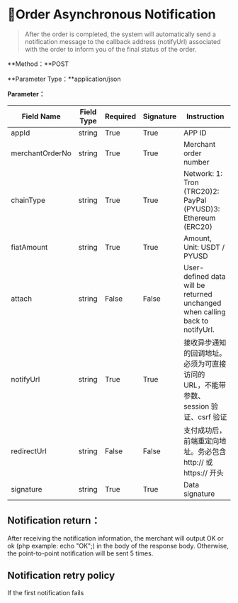 # 🔔Order Asynchronous Notification

> After the order is completed, the system will automatically send a notification message to the callback address (notifyUrl) associated with the order to inform you of the final status of the order.

**Method：**POST

**Parameter Type：**application/json

**Parameter：**

| Field Name | Field Type | Required | Signature | Instruction
| --- | --- | --- | --- | --- |
| appId | string  | True  | True |  APP ID
|  merchantOrderNo |  string | True  | True | Merchant order number
|  chainType | string  |True  | True | Network: 1: Tron (TRC20)2: PayPal (PYUSD)3: Ethereum (ERC20)  
|  fiatAmount| string  |True  | True | Amount, Unit: USDT / PYUSD
|  attach| string   |False  | False | User-defined data will be returned unchanged when calling back to notifyUrl.
|  notifyUrl| string   |True  | True | 接收异步通知的回调地址。必须为可直接访问的 URL，不能带参数、session 验证、csrf 验证
|  redirectUrl| string   |False  | False | 支付成功后，前端重定向地址。务必包含 http:// 或 https:// 开头
|  signature | string  |True  | True | Data signature

## Notification return：

After receiving the notification information, the merchant will output OK or ok (php example: echo "OK";) in the body of the response body. Otherwise, the point-to-point notification will be sent 5 times.

## Notification retry policy

If the first notification fails